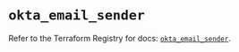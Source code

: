 # `okta_email_sender`

Refer to the Terraform Registry for docs: [`okta_email_sender`](https://registry.terraform.io/providers/okta/okta/4.18.0/docs/resources/email_sender).
